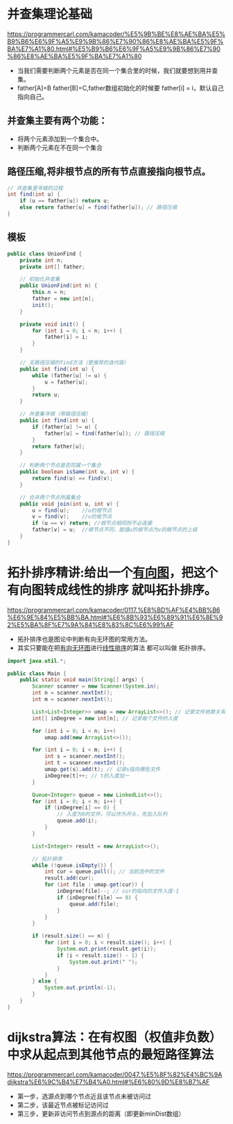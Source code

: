 # 并查集理论基础
https://programmercarl.com/kamacoder/%E5%9B%BE%E8%AE%BA%E5%B9%B6%E6%9F%A5%E9%9B%86%E7%90%86%E8%AE%BA%E5%9F%BA%E7%A1%80.html#%E5%B9%B6%E6%9F%A5%E9%9B%86%E7%90%86%E8%AE%BA%E5%9F%BA%E7%A1%80
- 当我们需要判断两个元素是否在同一个集合里的时候，我们就要想到用并查集。
- father[A]=B father[B]=C,father数组初始化的时候要 father[i] = i，默认自己指向自己。
## 并查集主要有两个功能：
- 将两个元素添加到一个集合中。
- 判断两个元素在不在同一个集合
## 路径压缩,将非根节点的所有节点直接指向根节点。
```java
// 并查集里寻根的过程
int find(int u) {
    if (u == father[u]) return u;
    else return father[u] = find(father[u]); // 路径压缩
}
```

## 模板
```java
public class UnionFind {
    private int n;
    private int[] father;

    // 初始化并查集
    public UnionFind(int n) {
        this.n = n;
        father = new int[n];
        init();
    }

    private void init() {
        for (int i = 0; i < n; i++) {
            father[i] = i;
        }
    }

    // 无路径压缩的find方法（更推荐的迭代版）
    public int find(int u) {
        while (father[u] != u) {
            u = father[u];
        }
        return u;
    }

    // 并查集寻根（带路径压缩）
    public int find(int u) {
        if (father[u] != u) {
            father[u] = find(father[u]); // 路径压缩
        }
        return father[u];
    }

    // 判断两个节点是否同属一个集合
    public boolean isSame(int u, int v) {
        return find(u) == find(v);
    }

    // 合并两个节点所属集合
    public void join(int u, int v) {
        u = find(u);    //u的根节点
        v = find(v);    //v的根节点
        if (u == v) return; //根节点相同则不必连接
        father[v] = u;  //根节点不同，赋值u的根节点为v的根节点的上级
    }
}
```

# 拓扑排序精讲:给出一个<u>有向图</u>，把这个有向图转成线性的排序 就叫拓扑排序。
https://programmercarl.com/kamacoder/0117.%E8%BD%AF%E4%BB%B6%E6%9E%84%E5%BB%BA.html#%E6%8B%93%E6%89%91%E6%8E%92%E5%BA%8F%E7%9A%84%E8%83%8C%E6%99%AF
- 拓扑排序也是图论中判断有向无环图的常用方法。
- 其实只要能在把<u>有向无环图</u>进行<u>线性排序</u>的算法 都可以叫做 拓扑排序。
```java
import java.util.*;

public class Main {
    public static void main(String[] args) {
        Scanner scanner = new Scanner(System.in);
        int n = scanner.nextInt();
        int m = scanner.nextInt();

        List<List<Integer>> umap = new ArrayList<>(); // 记录文件依赖关系
        int[] inDegree = new int[n]; // 记录每个文件的入度

        for (int i = 0; i < n; i++)
            umap.add(new ArrayList<>());

        for (int i = 0; i < m; i++) {
            int s = scanner.nextInt();
            int t = scanner.nextInt();
            umap.get(s).add(t); // 记录s指向哪些文件
            inDegree[t]++; // t的入度加一
        }

        Queue<Integer> queue = new LinkedList<>();
        for (int i = 0; i < n; i++) {
            if (inDegree[i] == 0) {
                // 入度为0的文件，可以作为开头，先加入队列
                queue.add(i);
            }
        }

        List<Integer> result = new ArrayList<>();

        // 拓扑排序
        while (!queue.isEmpty()) {
            int cur = queue.poll(); // 当前选中的文件
            result.add(cur);
            for (int file : umap.get(cur)) {
                inDegree[file]--; // cur的指向的文件入度-1
                if (inDegree[file] == 0) {
                    queue.add(file);
                }
            }
        }

        if (result.size() == n) {
            for (int i = 0; i < result.size(); i++) {
                System.out.print(result.get(i));
                if (i < result.size() - 1) {
                    System.out.print(" ");
                }
            }
        } else {
            System.out.println(-1);
        }
    }
}
```

# dijkstra算法：在有权图（权值非负数）中求从起点到其他节点的最短路径算法
https://programmercarl.com/kamacoder/0047.%E5%8F%82%E4%BC%9Adijkstra%E6%9C%B4%E7%B4%A0.html#%E6%80%9D%E8%B7%AF
- 第一步，选源点到哪个节点近且该节点未被访问过
- 第二步，该最近节点被标记访问过
- 第三步，更新非访问节点到源点的距离（即更新minDist数组）


